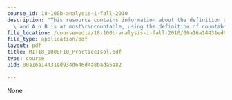 ```yaml
---
course_id: 18-100b-analysis-i-fall-2010
description: "This resource contains information about the definition of compactness\
  \ and A n B is at most\r\ncountable, using the definition of countability."
file_location: /coursemedia/18-100b-analysis-i-fall-2010/00a16a14431ed934d646d4a8bada5a82_MIT18_100BF10_Practice1sol.pdf
file_type: application/pdf
layout: pdf
title: MIT18_100BF10_Practice1sol.pdf
type: course
uid: 00a16a14431ed934d646d4a8bada5a82

---
```

None
